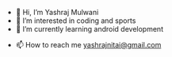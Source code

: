 - 👋 Hi, I’m Yashraj Mulwani
- 👀 I’m interested in coding and sports
- 🌱 I’m currently learning android development
<!-- - 💞️ I’m looking to collaborate on ... -->
- 📫 How to reach me yashrajnitai@gmail.com

<!---
yashraj118k/yashraj118k is a ✨ special ✨ repository because its `README.md` (this file) appears on your GitHub profile.
You can click the Preview link to take a look at your changes.
--->

